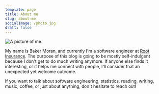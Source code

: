 ```yaml
---
template: page
title: About me
slug: about-me
socialImage: /photo.jpg
draft: false
---
```


![A picture of me.](/photo.jpg)

My name is Baker Moran, and currently I'm a software engineer at [Root Insurance](joinroot.com). The purpose of this blog is going to be mostly self-indulgent because I don't get to do much writing anymore. If anyone else finds it interesting, or it helps me connect with people, I'll consider that an unexpected yet welcome outcome.

If you want to talk about software engineering, statistics, reading, writing, music, coffee, or just about anything, don't hesitate to reach out!
